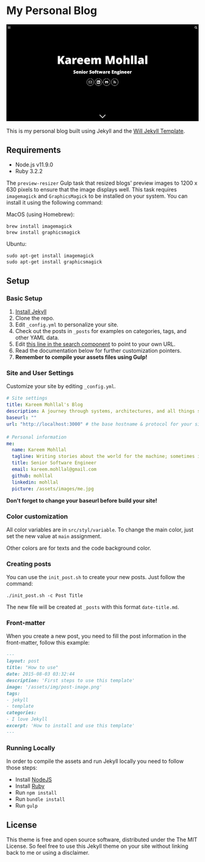 # My Personal Blog

![Screenshot](screenshot.png)

This is my personal blog built using Jekyll and the [Will Jekyll Template](https://github.com/willianjusten/will-jekyll-templat).

## Requirements

- Node.js v11.9.0
- Ruby 3.2.2

The `preview-resizer` Gulp task that resized blogs' preview images to 1200 x 630 pixels to ensure that the image displays well. This task requires `imagemagick` and `GraphicsMagick` to be installed on your system. You can install it using the following command:

MacOS (using Homebrew):

```shell
brew install imagemagick
brew install graphicsmagick
```

Ubuntu:

```shell
sudo apt-get install imagemagick
sudo apt-get install graphicsmagick
```

## Setup

### Basic Setup

1. [Install Jekyll](http://jekyllrb.com)
2. Clone the repo.
3. Edit `_config.yml` to personalize your site.
4. Check out the posts in `_posts` for examples on categories, tags, and other YAML data.
5. Edit [this line in the search component](https://github.com/mohllal/mohllal.github.io/blob/main/src/js/simpleJekyllSearch.js#L4) to point to your own URL.
6. Read the documentation below for further customization pointers.
7. **Remember to compile your assets files using Gulp!**

### Site and User Settings

Customize your site by editing `_config.yml`.

```yml
# Site settings
title: Kareem Mohllal's Blog
description: A journey through systems, architectures, and all things software engineering.
baseurl: ""
url: "http://localhost:3000" # the base hostname & protocol for your site

# Personal information
me:
  name: Kareem Mohllal
  tagline: Writing stories about the world for the machine; sometimes it understands.
  title: Senior Software Engineer
  email: kareem.mohllal@gmail.com
  github: mohllal
  linkedin: mohllal
  picture: /assets/images/me.jpg
```

**Don't forget to change your baseurl before build your site!**

### Color customization

All color variables are in `src/styl/variable`. To change the main color, just set the new value at `main` assignment.

Other colors are for texts and the code background color.

### Creating posts

You can use the `init_post.sh` to create your new posts. Just follow the command:

```shell
./init_post.sh -c Post Title
```

The new file will be created at `_posts` with this format `date-title.md`.

### Front-matter

When you create a new post, you need to fill the post information in the front-matter, follow this example:

```markdown
---
layout: post
title: "How to use"
date: 2015-08-03 03:32:44
description: 'First steps to use this template'
image: '/assets/img/post-image.png'
tags:
- jekyll
- template
categories:
- I love Jekyll
excerpt: 'How to install and use this template'
---
```

### Running Locally

In order to compile the assets and run Jekyll locally you need to follow those steps:

- Install [NodeJS](https://nodejs.org/)
- Install [Ruby](https://www.ruby-lang.org/en/downloads/)
- Run `npm install`
- Run `bundle install`
- Run `gulp`

## License

This theme is free and open source software, distributed under the The MIT License. So feel free to use this Jekyll theme on your site without linking back to me or using a disclaimer.
